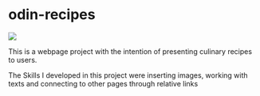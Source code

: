 # odin-recipes

<img src="https://www.eatthis.com/wp-content/uploads/sites/4/2020/12/unhealthiest-foods-planet.jpg?quality=82&strip=1">

<p>This is a webpage project with the intention of presenting culinary recipes to users.</p>
<p>The Skills I developed in this project were inserting images, working with texts and connecting to other pages through relative links</p>
